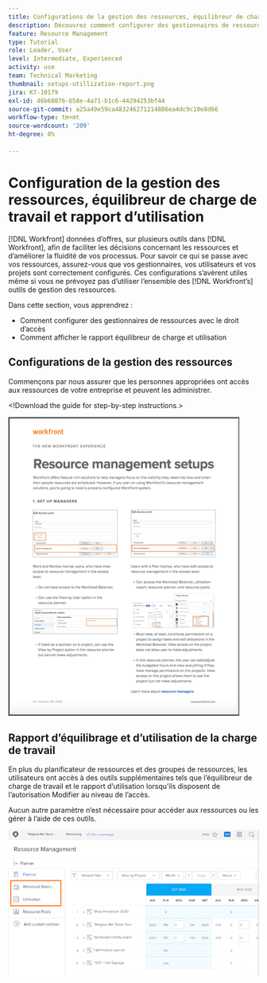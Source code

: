 ```yaml
---
title: Configurations de la gestion des ressources, équilibreur de charge de travail et utilitaire... (les titres ne doivent pas dépasser 60 caractères)
description: Découvrez comment configurer des gestionnaires de ressources avec le bon accès et comment afficher le rapport d’équilibrage et d’utilisation de la charge de travail.
feature: Resource Management
type: Tutorial
role: Leader, User
level: Intermediate, Experienced
activity: use
team: Technical Marketing
thumbnail: setups-utillization-report.png
jira: KT-10179
exl-id: 46b68876-658e-4a71-b1c6-44294253bf44
source-git-commit: a25a49e59ca483246271214886ea4dc9c10e8d66
workflow-type: tm+mt
source-wordcount: '209'
ht-degree: 0%

---
```


# Configuration de la gestion des ressources, équilibreur de charge de travail et rapport d’utilisation

[!DNL Workfront] données d’offres, sur plusieurs outils dans [!DNL Workfront], afin de faciliter les décisions concernant les ressources et d’améliorer la fluidité de vos processus. Pour savoir ce qui se passe avec vos ressources, assurez-vous que vos gestionnaires, vos utilisateurs et vos projets sont correctement configurés. Ces configurations s’avèrent utiles même si vous ne prévoyez pas d’utiliser l’ensemble des [!DNL Workfront’s] outils de gestion des ressources.

Dans cette section, vous apprendrez :

* Comment configurer des gestionnaires de ressources avec le droit d’accès
* Comment afficher le rapport équilibreur de charge et utilisation

## Configurations de la gestion des ressources

Commençons par nous assurer que les personnes appropriées ont accès aux ressources de votre entreprise et peuvent les administrer.

&lt;!Download the guide for step-by-step instructions.&gt;

![Configuration d’un téléavertisseur dans la gestion des ressources](assets/rm_setup01.png)


## Rapport d’équilibrage et d’utilisation de la charge de travail

En plus du planificateur de ressources et des groupes de ressources, les utilisateurs ont accès à des outils supplémentaires tels que l’équilibreur de charge de travail et le rapport d’utilisation lorsqu’ils disposent de l’autorisation Modifier au niveau de l’accès.

Aucun autre paramètre n’est nécessaire pour accéder aux ressources ou les gérer à l’aide de ces outils.

![Équilibreur de charge de travail avec rapport d’utilisation](assets/rm_setup02.png)
